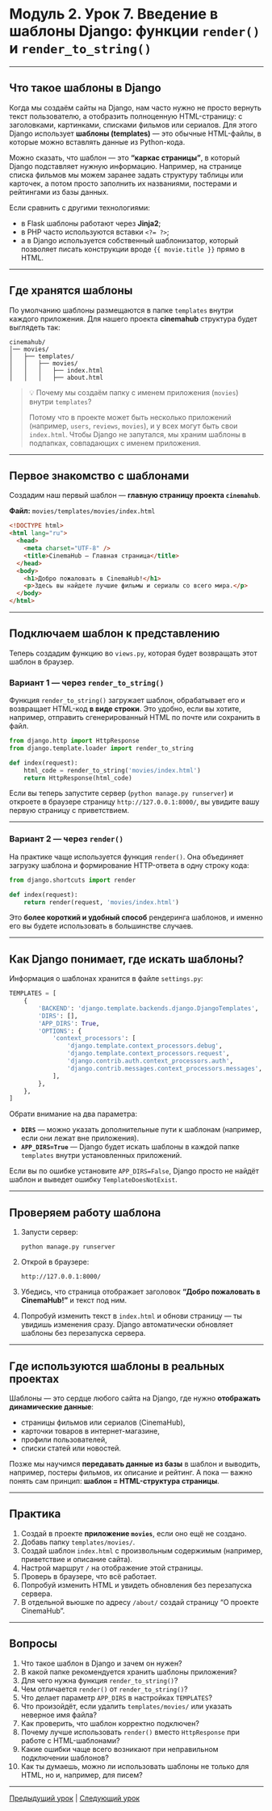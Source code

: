 # Модуль 2. Урок 7. Введение в шаблоны Django: функции `render()` и `render_to_string()`

---

## Что такое шаблоны в Django

Когда мы создаём сайты на Django, нам часто нужно не просто вернуть текст пользователю, а отобразить полноценную HTML-страницу: с заголовками, картинками, списками фильмов или сериалов.
Для этого Django использует **шаблоны (templates)** — это обычные HTML-файлы, в которые можно вставлять данные из Python-кода.

Можно сказать, что шаблон — это **“каркас страницы”**, в который Django подставляет нужную информацию.
Например, на странице списка фильмов мы можем заранее задать структуру таблицы или карточек, а потом просто заполнить их названиями, постерами и рейтингами из базы данных.

Если сравнить с другими технологиями:

* в Flask шаблоны работают через **Jinja2**;
* в PHP часто используются вставки `<?= ?>`;
* а в Django используется собственный шаблонизатор, который позволяет писать конструкции вроде `{{ movie.title }}` прямо в HTML.

---

## Где хранятся шаблоны

По умолчанию шаблоны размещаются в папке `templates` внутри каждого приложения.
Для нашего проекта **cinemahub** структура будет выглядеть так:

```
cinemahub/
│── movies/
│   ├── templates/
│   │   ├── movies/
│   │   │   ├── index.html
│   │   │   ├── about.html
```

> 💡 Почему мы создаём папку с именем приложения (`movies`) внутри `templates`?
>
> Потому что в проекте может быть несколько приложений (например, `users`, `reviews`, `movies`), и у всех могут быть свои `index.html`.
> Чтобы Django не запутался, мы храним шаблоны в подпапках, совпадающих с именем приложения.

---

## Первое знакомство с шаблонами

Создадим наш первый шаблон — **главную страницу проекта `cinemahub`**.

**Файл:** `movies/templates/movies/index.html`

```html
<!DOCTYPE html>
<html lang="ru">
  <head>
    <meta charset="UTF-8" />
    <title>CinemaHub — Главная страница</title>
  </head>
  <body>
    <h1>Добро пожаловать в CinemaHub!</h1>
    <p>Здесь вы найдете лучшие фильмы и сериалы со всего мира.</p>
  </body>
</html>
```

---

## Подключаем шаблон к представлению

Теперь создадим функцию во `views.py`, которая будет возвращать этот шаблон в браузер.

### Вариант 1 — через `render_to_string()`

Функция `render_to_string()` загружает шаблон, обрабатывает его и возвращает HTML-код **в виде строки**.
Это удобно, если вы хотите, например, отправить сгенерированный HTML по почте или сохранить в файл.

```python
from django.http import HttpResponse
from django.template.loader import render_to_string

def index(request):
    html_code = render_to_string('movies/index.html')
    return HttpResponse(html_code)
```

Если вы теперь запустите сервер (`python manage.py runserver`)
и откроете в браузере страницу `http://127.0.0.1:8000/`, вы увидите вашу первую страницу с приветствием.

---

### Вариант 2 — через `render()`

На практике чаще используется функция `render()`.
Она объединяет загрузку шаблона и формирование HTTP-ответа в одну строку кода:

```python
from django.shortcuts import render

def index(request):
    return render(request, 'movies/index.html')
```

Это **более короткий и удобный способ** рендеринга шаблонов, и именно его вы будете использовать в большинстве случаев.

---

## Как Django понимает, где искать шаблоны?

Информация о шаблонах хранится в файле `settings.py`:

```python
TEMPLATES = [
    {
        'BACKEND': 'django.template.backends.django.DjangoTemplates',
        'DIRS': [],
        'APP_DIRS': True,
        'OPTIONS': {
            'context_processors': [
                'django.template.context_processors.debug',
                'django.template.context_processors.request',
                'django.contrib.auth.context_processors.auth',
                'django.contrib.messages.context_processors.messages',
            ],
        },
    },
]
```

Обрати внимание на два параметра:

* **`DIRS`** — можно указать дополнительные пути к шаблонам (например, если они лежат вне приложения).
* **`APP_DIRS=True`** — Django будет искать шаблоны в каждой папке `templates` внутри установленных приложений.

Если вы по ошибке установите `APP_DIRS=False`, Django просто не найдёт шаблон и выведет ошибку `TemplateDoesNotExist`.

---

## Проверяем работу шаблона

1. Запусти сервер:

   ```
   python manage.py runserver
   ```

2. Открой в браузере:

   ```
   http://127.0.0.1:8000/
   ```

3. Убедись, что страница отображает заголовок **“Добро пожаловать в CinemaHub!”**
   и текст под ним.

4. Попробуй изменить текст в `index.html` и обнови страницу — ты увидишь изменения сразу.
   Django автоматически обновляет шаблоны без перезапуска сервера.

---

## Где используются шаблоны в реальных проектах

Шаблоны — это сердце любого сайта на Django, где нужно **отображать динамические данные**:

* страницы фильмов или сериалов (CinemaHub),
* карточки товаров в интернет-магазине,
* профили пользователей,
* списки статей или новостей.

Позже мы научимся **передавать данные из базы** в шаблон и выводить, например, постеры фильмов, их описание и рейтинг.
А пока — важно понять сам принцип: **шаблон = HTML-структура страницы**.

---

## Практика

1. Создай в проекте **приложение `movies`**, если оно ещё не создано.
2. Добавь папку `templates/movies/`.
3. Создай шаблон `index.html` с произвольным содержимым (например, приветствие и описание сайта).
4. Настрой маршрут `/` на отображение этой страницы.
5. Проверь в браузере, что всё работает.
6. Попробуй изменить HTML и увидеть обновления без перезапуска сервера.
7. В отдельной вьюшке по адресу `/about/` создай страницу “О проекте CinemaHub”.

---

## Вопросы

1. Что такое шаблон в Django и зачем он нужен?
2. В какой папке рекомендуется хранить шаблоны приложения?
3. Для чего нужна функция `render_to_string()`?
4. Чем отличается `render()` от `render_to_string()`?
5. Что делает параметр `APP_DIRS` в настройках `TEMPLATES`?
6. Что произойдёт, если удалить `templates/movies/` или указать неверное имя файла?
7. Как проверить, что шаблон корректно подключен?
8. Почему лучше использовать `render()` вместо `HttpResponse` при работе с HTML-шаблонами?
9. Какие ошибки чаще всего возникают при неправильном подключении шаблонов?
10. Как ты думаешь, можно ли использовать шаблоны не только для HTML, но и, например, для писем?

---

[Предыдущий урок](lesson06.md) | [Следующий урок](lesson08.md)